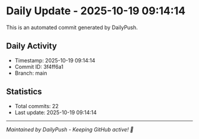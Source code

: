 # Daily Update - 2025-10-19 09:14:14

This is an automated commit generated by DailyPush.

## Daily Activity
- Timestamp: 2025-10-19 09:14:14
- Commit ID: 3f4ff6a1
- Branch: main

## Statistics
- Total commits: 22
- Last update: 2025-10-19 09:14:14

---
*Maintained by DailyPush - Keeping GitHub active! 🚀*
